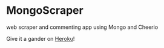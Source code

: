 # MongoScraper
web scraper and commenting app using Mongo and Cheerio

Give it a gander on [Heroku](https://mighty-sea-96742.herokuapp.com/)!
